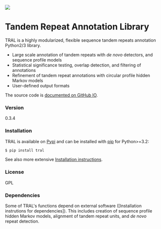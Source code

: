 [<img src="https://img.shields.io/pypi/v/tral.svg?branch=master">](https://pypi.python.org/pypi/tral)

# Tandem Repeat Annotation Library

TRAL is a highly modularized, flexible sequence tandem repeats annotation Python2/3 library.

  - Large scale annotation of tandem repeats with *de novo* detectors, and sequence profile models
  - Statistical significance testing, overlap detection, and filtering of annotations
  - Refinement of tandem repeat annotations with circular profile hidden Markov models
  - User-defined output formats

The source code is [documented on GitHub IO].

### Version
0.3.4


### Installation

TRAL is available on [Pypi] and can be installed with [pip] for Python>=3.2:

```sh
$ pip install tral
```

See also more extensive [Installation instructions].


### License

GPL


### Dependencies

Some of TRAL's functions depend on external software ([Installation instrutions for dependencies]). This includes creation of sequence profile hidden Markov models, alignment of tandem repeat units, and *de novo* repeat detection.



[documented on GitHub IO]:http://elkeschaper.github.io/tral/
[Installation instructions]:http://elkeschaper.github.io/tral/install.html#install
[Installation instructions for dependencies]:http://elkeschaper.github.io/tral/install_external.html#install-external
[Pypi]:https://pypi.python.org/pypi
[pip]:https://pip.pypa.io/en/latest/
